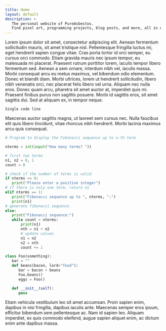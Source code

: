 ```yaml
---
title: Home
layout: default
description: >
   The personal website of PureAsbestos.
   Find pixel art, programming projects, blog posts, and more, all in one place!
---
```


Lorem ipsum dolor sit amet, consectetur adipiscing elit. Aenean fermentum sollicitudin mauris, sit amet tristique nisl. Pellentesque fringilla luctus mi, eget hendrerit sapien congue vitae. Cras porta tortor id orci semper, eu cursus orci commodo. Etiam gravida mauris nec ipsum tempor, eu malesuada mi placerat. Praesent rutrum porttitor lorem, iaculis tempor libero fermentum sed. Aenean a sem ornare, interdum nibh vel, iaculis massa. Morbi consequat arcu eu metus maximus, vel bibendum odio elementum. Donec et blandit diam. Morbi ultrices, lorem ut hendrerit sollicitudin, libero nibh venenatis orci, nec placerat felis libero vel urna. Aliquam nec nulla eros. Donec quam arcu, pharetra sit amet auctor at, imperdiet quis mi. Praesent finibus purus non sagittis posuere. Morbi id sagittis eros, sit amet sagittis dui. Sed at aliquam ex, in tempor neque.

`Single code line`

Maecenas auctor sagittis magna, ut laoreet sem cursus nec. Nulla faucibus elit quis libero tincidunt, vitae rhoncus nibh hendrerit. Morbi lacinia maximus arcu quis consequat.

```python
# Program to display the Fibonacci sequence up to n-th term

nterms = int(input("How many terms? "))

# first two terms
n1, n2 = 0, 1
count = 0

# check if the number of terms is valid
if nterms <= 0:
   print("Please enter a positive integer")
# if there is only one term, return n1
elif nterms == 1:
   print("Fibonacci sequence up to ", nterms, ":")
   print(n1)
# generate fibonacci sequence
else:
   print("Fibonacci sequence:")
   while count < nterms:
       print(n1)
       nth = n1 + n2
       # update values
       n1 = n2
       n2 = nth
       count += 1

class Foo(something):
   bar = ""
   def beans(bacon, lard="food"):
      bar = bacon + beans
      Foo.beans()
      eggs = Foo()

   def __init__(self):
      pass

```

Etiam vehicula vestibulum leo sit amet accumsan. Proin sapien enim, dapibus in nisi fringilla, dapibus iaculis ante. Maecenas semper eros ipsum, efficitur bibendum sem pellentesque ac. Nam id sapien leo. Aliquam imperdiet, ex quis commodo eleifend, augue sapien aliquet enim, ac dictum enim ante dapibus massa.
